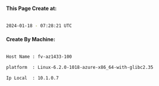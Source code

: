 
   
#### This Page Create at:

```bash

2024-01-18 - 07:28:21 UTC

```

#### Create By Machine:

```bash

Host Name : fv-az1433-100

platform  : Linux-6.2.0-1018-azure-x86_64-with-glibc2.35

Ip Local  : 10.1.0.7

```


